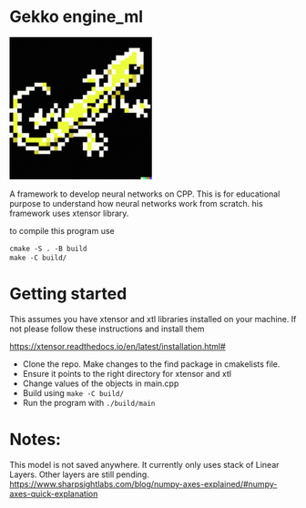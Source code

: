 # Gekko engine_ml

<img src="logo_gekko.png" width="250">


A framework to develop neural networks on CPP. 
This is for educational purpose to understand how neural networks work from scratch. 
his framework uses xtensor library.


to compile this program use

    cmake -S . -B build
    make -C build/

# Getting started
This assumes you have xtensor and xtl libraries installed on your machine.
If not please follow these instructions and install them

https://xtensor.readthedocs.io/en/latest/installation.html#

* Clone the repo. Make changes to the find package in cmakelists file.
* Ensure it points to the right directory for xtensor and xtl
* Change values of the objects in main.cpp
* Build using ```make -C build/ ```
* Run the program with ```./build/main ```


# Notes:
This model is not saved anywhere. 
It currently only uses stack of Linear Layers.
Other layers are still pending.
https://www.sharpsightlabs.com/blog/numpy-axes-explained/#numpy-axes-quick-explanation



